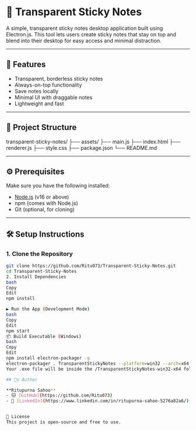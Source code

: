 # 📝 Transparent Sticky Notes

A simple, transparent sticky notes desktop application built using Electron.js. This tool lets users create sticky notes that stay on top and blend into their desktop for easy access and minimal distraction.

---

## 🚀 Features

- Transparent, borderless sticky notes  
- Always-on-top functionality  
- Save notes locally  
- Minimal UI with draggable notes  
- Lightweight and fast  

---

## 📁 Project Structure

transparent-sticky-notes/
├── assets/
├── main.js
├── index.html
├── renderer.js
├── style.css
├── package.json
└── README.md

---

## ⚙️ Prerequisites

Make sure you have the following installed:

- [Node.js](https://nodejs.org/) (v16 or above)  
- npm (comes with Node.js)  
- Git (optional, for cloning)

---

## 🛠️ Setup Instructions

### 1. Clone the Repository

```bash
git clone https://github.com/Ritu073/Transparent-Sticky-Notes.git
cd Transparent-Sticky-Notes
2. Install Dependencies
bash
Copy
Edit
npm install

▶️ Run the App (Development Mode)
bash
Copy
Edit
npm start
📦 Build Executable (Windows)
bash
Copy
Edit
npm install electron-packager -g
electron-packager . TransparentStickyNotes --platform=win32 --arch=x64 --icon=assets/icon.ico --overwrite
Your .exe file will be inside the /TransparentStickyNotes-win32-x64 folder.

## 🙋‍♀️ Author

**Ritupurna Sahoo**  
- 🐱 [GitHub](https://github.com/Ritu073)
- 💼 [LinkedIn](https://www.linkedin.com/in/ritupurna-sahoo-5276a82a6/)


📄 License
This project is open-source and free to use.


